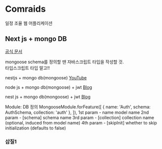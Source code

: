 # Comraids

일정 조율 웹 어플리케이션

## Next js + mongo DB

[공식 문서](https://docs.nestjs.com/techniques/mongodb)

mongoose schema를 정의할 땐 자바스크립트 타입을 작성할 것. <br/>
타입스크립트 타입 말고!!

nestjs + mongo db(mongoose)
[YouTube](https://youtu.be/PqZY-L2EgC0)

node js + mongo db(mongoose) + jwt
[Blog](https://www.bezkoder.com/node-js-mongodb-auth-jwt/)

nest js + mongo db(mongoose) + jwt
[Blog](https://mohaned-benmansour.medium.com/jwt-authentication-using-node-nestjs-mongoose-passport-ionic5-part1-bd07becc7a52)

Module: DB 정의
MongooseModule.forFeature([
{ name: 'Auth', schema: AuthSchema, collection: 'auth' },
]),
1st param - name <String> model name
2nd param - [schema] <Schema> schema name
3rd param - [collection] <String> collection name (optional, induced from model name)
4th param - [skipInit] <Boolean> whether to skip initialization (defaults to false)

### 삽질1
